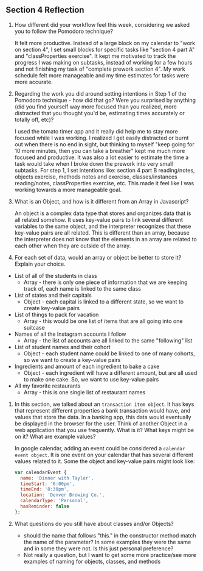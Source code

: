 ## Section 4 Reflection

1. How different did your workflow feel this week, considering we asked you to follow the Pomodoro technique?

   It felt more productive. Instead of a large block on my calendar to "work on section 4", I set small blocks for specific tasks like "section 4 part A" and "classProperties exercise". It kept me motivated to track the progress I was making on subtasks, instead of working for a few hours and not finishing my task of "complete prework section 4". My work schedule felt more manageable and my time estimates for tasks were more accurate.

1. Regarding the work you did around setting intentions in Step 1 of the Pomodoro technique - how did that go? Were you surprised by anything (did you find yourself way more focused than you realized, more distracted that you thought you'd be, estimating times accurately or totally off, etc)?

   I used the tomato timer app and it really did help me to stay more focused while I was working. I realized I get easily distracted or burnt out when there is no end in sight, but thinking to myself "keep going for 10 more minutes, then you can take a breather" kept me much more focused and productive. It was also a lot easier to estimate the time a task would take when I broke down the prework into very small subtasks. For step 1, I set intentions like: section 4 part B reading/notes, objects exercise, methods notes and exercise, classes/instances reading/notes, classProperties exercise, etc. This made it feel like I was working towards a more manageable goal.

1. What is an Object, and how is it different from an Array in Javascript?

   An object is a complex data type that stores and organizes data that is all related somehow. It uses key-value pairs to link several different variables to the same object, and the interpreter recognizes that these key-value pairs are all related. This is different than an array, because the interpreter does not know that the elements in an array are related to each other when they are outside of the array.

1. For each set of data, would an array or object be better to store it? Explain your choice.

  * List of all of the students in class
     * Array - there is only one piece of information that we are keeping track of, each name is linked to the same class
  * List of states and their capitals
     * Object - each capital is linked to a different state, so we want to create key-value pairs
  * List of things to pack for vacation
     * Array - this would be one list of items that are all going into one suitcase
  * Names of all the Instagram accounts I follow
     * Array - the list of accounts are all linked to the same "following" list
  * List of student names and their cohort
     * Object - each student name could be linked to one of many cohorts, so we want to create a key-value pairs
  * Ingredients and amount of each ingredient to bake a cake
     * Object - each ingredient will have a different amount, but are all used to make one cake. So, we want to use key-value pairs
  * All my favorite restaurants
     * Array - this is one single list of restaurant names

1. In this section, we talked about an `transaction item object`. It has keys that represent different properties a bank transaction would have, and values that store the data. In a banking app, this data would eventually be displayed in the browser for the user. Think of another Object in a web application that you use frequently. What is it? What keys might be on it? What are example values?

   In google calendar, adding an event could be considered a `calendar event object`. It is one event on your calendar that has several different values related to it. Some the object and key-value pairs might look like:

   ```Javascript
   var calendarEvent {
     name: 'Dinner with Taylor',
     timeStart: '6:00pm',
     timeEnd: '8:30pm',
     location: 'Denver Brewing Co.',
     calendarType: 'Personal',
     hasReminder: false
   };
   ```

1. What questions do you still have about classes and/or Objects?
   - should the name that follows "this." in the constructor method match the name of the parameter? In some examples they were the same and in some they were not. Is this just personal preference?
   - Not really a question, but I want to get some more practice/see more examples of naming for objects, classes, and methods
